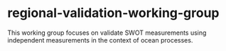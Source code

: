 # regional-validation-working-group
This working group focuses on validate SWOT measurements using independent measurements in the context of ocean processes. 
